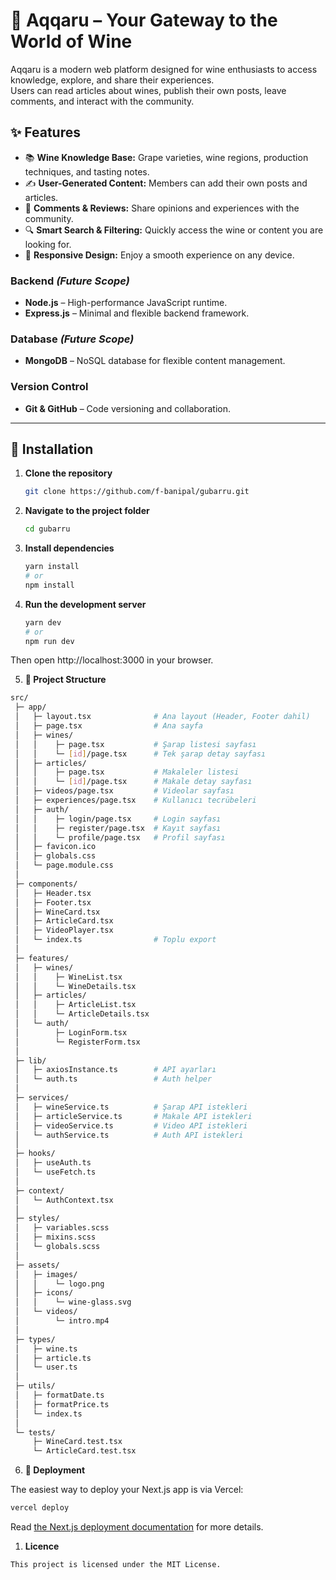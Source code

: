 # 🍷 Aqqaru – Your Gateway to the World of Wine

Aqqaru is a modern web platform designed for wine enthusiasts to access knowledge, explore, and share their experiences.  
Users can read articles about wines, publish their own posts, leave comments, and interact with the community.

## ✨ Features

- 📚 **Wine Knowledge Base:** Grape varieties, wine regions, production techniques, and tasting notes.
- ✍️ **User-Generated Content:** Members can add their own posts and articles.
- 💬 **Comments & Reviews:** Share opinions and experiences with the community.
- 🔍 **Smart Search & Filtering:** Quickly access the wine or content you are looking for.
- 📱 **Responsive Design:** Enjoy a smooth experience on any device.


### **Backend** *(Future Scope)*
- **Node.js** – High-performance JavaScript runtime.  
- **Express.js** – Minimal and flexible backend framework.  

### **Database** *(Future Scope)*
- **MongoDB** – NoSQL database for flexible content management.  

### **Version Control**
- **Git & GitHub** – Code versioning and collaboration.  

---

## 🚀 Installation

1. **Clone the repository**  
   ```bash
   git clone https://github.com/f-banipal/gubarru.git   
2. **Navigate to the project folder**  
   ```bash
   cd gubarru
3. **Install dependencies**  
   ```bash
   yarn install
   # or
   npm install
4. **Run the development server**  
   ```bash
   yarn dev
   # or
   npm run dev

Then open  http://localhost:3000 in your browser.

5. **📂 Project Structure**
```bash
src/
 ├─ app/
 │   ├─ layout.tsx              # Ana layout (Header, Footer dahil)
 │   ├─ page.tsx                # Ana sayfa
 │   ├─ wines/
 │   │    ├─ page.tsx           # Şarap listesi sayfası
 │   │    └─ [id]/page.tsx      # Tek şarap detay sayfası
 │   ├─ articles/
 │   │    ├─ page.tsx           # Makaleler listesi
 │   │    └─ [id]/page.tsx      # Makale detay sayfası
 │   ├─ videos/page.tsx         # Videolar sayfası
 │   ├─ experiences/page.tsx    # Kullanıcı tecrübeleri
 │   ├─ auth/
 │   │    ├─ login/page.tsx     # Login sayfası
 │   │    ├─ register/page.tsx  # Kayıt sayfası
 │   │    └─ profile/page.tsx   # Profil sayfası
 │   ├─ favicon.ico
 │   ├─ globals.css
 │   └─ page.module.css
 │
 ├─ components/
 │   ├─ Header.tsx
 │   ├─ Footer.tsx
 │   ├─ WineCard.tsx
 │   ├─ ArticleCard.tsx
 │   ├─ VideoPlayer.tsx
 │   └─ index.ts                # Toplu export
 │
 ├─ features/
 │   ├─ wines/
 │   │    ├─ WineList.tsx
 │   │    └─ WineDetails.tsx
 │   ├─ articles/
 │   │    ├─ ArticleList.tsx
 │   │    └─ ArticleDetails.tsx
 │   └─ auth/
 │        ├─ LoginForm.tsx
 │        └─ RegisterForm.tsx
 │
 ├─ lib/
 │   ├─ axiosInstance.ts        # API ayarları
 │   └─ auth.ts                 # Auth helper
 │
 ├─ services/
 │   ├─ wineService.ts          # Şarap API istekleri
 │   ├─ articleService.ts       # Makale API istekleri
 │   ├─ videoService.ts         # Video API istekleri
 │   └─ authService.ts          # Auth API istekleri
 │
 ├─ hooks/
 │   ├─ useAuth.ts
 │   └─ useFetch.ts
 │
 ├─ context/
 │   └─ AuthContext.tsx
 │
 ├─ styles/
 │   ├─ variables.scss
 │   ├─ mixins.scss
 │   └─ globals.scss
 │
 ├─ assets/
 │   ├─ images/
 │   │    └─ logo.png
 │   ├─ icons/
 │   │    └─ wine-glass.svg
 │   └─ videos/
 │        └─ intro.mp4
 │
 ├─ types/
 │   ├─ wine.ts
 │   ├─ article.ts
 │   └─ user.ts
 │
 ├─ utils/
 │   ├─ formatDate.ts
 │   ├─ formatPrice.ts
 │   └─ index.ts
 │
 └─ tests/
     ├─ WineCard.test.tsx
     └─ ArticleCard.test.tsx

```

6. **🚢 Deployment**
   
The easiest way to deploy your Next.js app is via Vercel:
   ```bash
   vercel deploy
   ```
   Read [the Next.js deployment documentation](https://nextjs.org/docs/app/getting-started/deploying)
 for more details.


 1. **Licence**
 ```bash
 This project is licensed under the MIT License.
 ```
